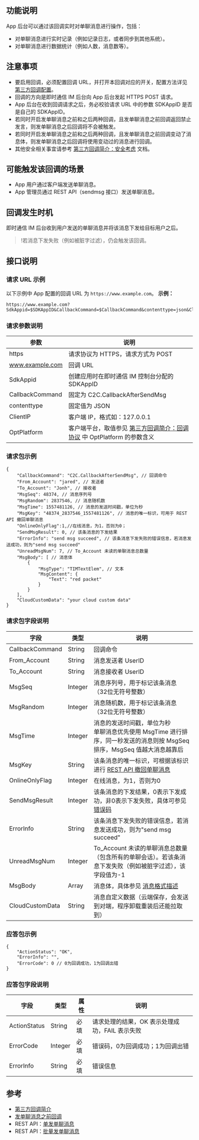## 功能说明

App 后台可以通过该回调实时对单聊消息进行操作，包括：
-  对单聊消息进行实时记录（例如记录日志，或者同步到其他系统）。
-  对单聊消息进行数据统计（例如人数，消息数等）。

## 注意事项

-  要启用回调，必须配置回调 URL，并打开本回调对应的开关，配置方法详见 [第三方回调配置](https://cloud.tencent.com/document/product/269/32431)。
-  回调的方向是即时通信 IM 后台向 App 后台发起 HTTPS POST 请求。
- App 后台在收到回调请求之后，务必校验请求 URL 中的参数 SDKAppID 是否是自己的 SDKAppID。
- 若同时开启发单聊消息之前和之后两种回调，且发单聊消息之前回调返回禁止发言，则发单聊消息之后回调将不会被触发。
- 若同时开启发单聊消息之前和之后两种回调，且发单聊消息之前回调变动了消息体，则发单聊消息之后回调将使用变动过的消息进行回调。
- 其他安全相关事宜请参考 [第三方回调简介：安全考虑](https://cloud.tencent.com/document/product/269/1522#.E5.AE.89.E5.85.A8.E8.80.83.E8.99.91) 文档。

## 可能触发该回调的场景

-  App 用户通过客户端发送单聊消息。
-  App 管理员通过 REST API（sendmsg 接口）发送单聊消息。

## 回调发生时机

即时通信 IM 后台收到用户发送的单聊消息并将该消息下发给目标用户之后。

>!若消息下发失败（例如被脏字过滤），仍会触发该回调。

## 接口说明

### 请求 URL 示例

以下示例中 App 配置的回调 URL 为 `https://www.example.com`。
**示例：**

```
https://www.example.com?SdkAppid=$SDKAppID&CallbackCommand=$CallbackCommand&contenttype=json&ClientIP=$ClientIP&OptPlatform=$OptPlatform
```

### 请求参数说明

| 参数 | 说明 |
| --- | --- |
| https | 请求协议为 HTTPS，请求方式为 POST |
| www.example.com | 回调 URL |
| SdkAppid | 创建应用时在即时通信 IM 控制台分配的 SDKAppID |
| CallbackCommand | 固定为 C2C.CallbackAfterSendMsg |
| contenttype | 固定值为 JSON |
| ClientIP | 客户端 IP，格式如：127.0.0.1 |
| OptPlatform | 客户端平台，取值参见 [第三方回调简介：回调协议](https://cloud.tencent.com/document/product/269/1522#.E5.9B.9E.E8.B0.83.E5.8D.8F.E8.AE.AE) 中 OptPlatform 的参数含义 |

### 请求包示例

```
{
    "CallbackCommand": "C2C.CallbackAfterSendMsg", // 回调命令
    "From_Account": "jared", // 发送者
    "To_Account": "Jonh", // 接收者
    "MsgSeq": 48374, // 消息序列号
    "MsgRandom": 2837546, // 消息随机数
    "MsgTime": 1557481126, // 消息的发送时间戳，单位为秒 
    "MsgKey": "48374_2837546_1557481126", // 消息的唯一标识，可用于 REST API 撤回单聊消息
    "OnlineOnlyFlag":1,//在线消息，为1，否则为0；
    "SendMsgResult": 0, // 该条消息的下发结果
    "ErrorInfo": "send msg succeed", // 该条消息下发失败的错误信息，若消息发送成功，则为"send msg succeed"
    "UnreadMsgNum": 7, // To_Account 未读的单聊消息总数量
    "MsgBody": [ // 消息体
        {
            "MsgType": "TIMTextElem", // 文本
            "MsgContent": {
                "Text": "red packet"
            }
        }
    ],
    "CloudCustomData": "your cloud custom data"
}
```

### 请求包字段说明

| 字段 | 类型 | 说明 |
| --- | --- | --- |
| CallbackCommand | String | 回调命令 |
| From_Account | String | 消息发送者 UserID |
| To_Account | String | 消息接收者 UserID |
| MsgSeq | Integer | 消息序列号，用于标记该条消息（32位无符号整数）|
| MsgRandom | Integer | 消息随机数，用于标记该条消息（32位无符号整数）|
| MsgTime |	Integer |	消息的发送时间戳，单位为秒<br>单聊消息优先使用 MsgTime 进行排序，同一秒发送的消息则按 MsgSeq 排序，MsgSeq 值越大消息越靠后|
| MsgKey | String | 该条消息的唯一标识，可根据该标识进行 [REST API 撤回单聊消息](https://cloud.tencent.com/document/product/269/38980) |
|OnlineOnlyFlag|Integer|在线消息，为1，否则为0|
| SendMsgResult | Integer | 该条消息的下发结果，0表示下发成功，非0表示下发失败，具体可参见 [错误码](https://cloud.tencent.com/document/product/269/1671#.E6.B6.88.E6.81.AF.E9.94.99.E8.AF.AF.E7.A0.812) |
| ErrorInfo | String | 该条消息下发失败的错误信息，若消息发送成功，则为"send msg succeed"|
|UnreadMsgNum|Integer|To_Account 未读的单聊消息总数量（包含所有的单聊会话）。若该条消息下发失败（例如被脏字过滤），该字段值为-1|
| MsgBody | Array | 消息体，具体参见 [消息格式描述](https://cloud.tencent.com/document/product/269/2720) |
| CloudCustomData | String | 消息自定义数据（云端保存，会发送到对端，程序卸载重装后还能拉取到）|

### 应答包示例

```
{
    "ActionStatus": "OK",
    "ErrorInfo": "",
    "ErrorCode": 0 // 0为回调成功，1为回调出错
}
```

### 应答包字段说明

| 字段 | 类型 | 属性 | 说明 |
| --- | --- | --- | --- |
| ActionStatus | String | 必填	 | 请求处理的结果，OK 表示处理成功，FAIL 表示失败 |
| ErrorCode | Integer | 必填 | 错误码，0为回调成功；1为回调出错 |
| ErrorInfo | String | 必填 | 错误信息 |

## 参考

- [第三方回调简介](https://cloud.tencent.com/document/product/269/1522)
- [发单聊消息之前回调](https://cloud.tencent.com/document/product/269/1632)
- REST API：[单发单聊消息](https://cloud.tencent.com/document/product/269/2282)
- REST API：[批量发单聊消息](https://cloud.tencent.com/document/product/269/1612)
